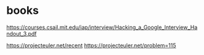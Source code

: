 # books
https://courses.csail.mit.edu/iap/interview/Hacking_a_Google_Interview_Handout_3.pdf

https://projecteuler.net/recent
https://projecteuler.net/problem=115
